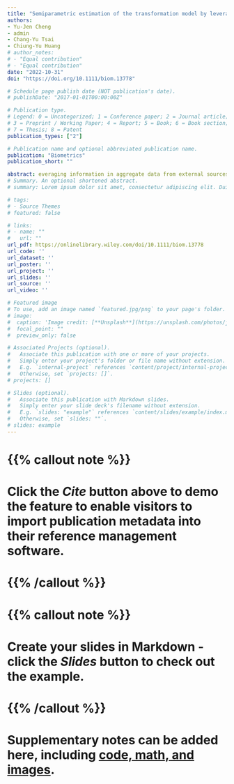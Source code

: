 ```yaml
---
title: "Semiparametric estimation of the transformation model by leveraging external aggregate data in the presence of population heterogeneity"
authors:
- Yu-Jen Cheng
- admin
- Chang-Yu Tsai
- Chiung-Yu Huang
# author_notes:
# - "Equal contribution"
# - "Equal contribution"
date: "2022-10-31"
doi: "https://doi.org/10.1111/biom.13778"

# Schedule page publish date (NOT publication's date).
# publishDate: "2017-01-01T00:00:00Z"

# Publication type.
# Legend: 0 = Uncategorized; 1 = Conference paper; 2 = Journal article;
# 3 = Preprint / Working Paper; 4 = Report; 5 = Book; 6 = Book section;
# 7 = Thesis; 8 = Patent
publication_types: ["2"]

# Publication name and optional abbreviated publication name.
publication: "Biometrics"
publication_short: ""

abstract: everaging information in aggregate data from external sources to improve estimation efficiency and prediction accuracy with smaller scale studies has drawn a great deal of attention in recent years. Yet, conventional methods often either ignore uncertainty in the external information or fail to account for the heterogeneity between internal and external studies. This article proposes an empirical likelihood-based framework to improve the estimation of the semiparametric transformation models by incorporating information about the t-year subgroup survival probability from external sources. The proposed estimation procedure incorporates an additional likelihood component to account for uncertainty in the external information and employs a density ratio model to characterize population heterogeneity. We establish the consistency and asymptotic normality of the proposed estimator and show that it is more efficient than the conventional pseudopartial likelihood estimator without combining information. Simulation studies show that the proposed estimator yields little bias and outperforms the conventional approach even in the presence of information uncertainty and heterogeneity. The proposed methodologies are illustrated with an analysis of a pancreatic cancer study.
# Summary. An optional shortened abstract.
# summary: Lorem ipsum dolor sit amet, consectetur adipiscing elit. Duis posuere tellus ac convallis placerat. Proin tincidunt magna sed ex sollicitudin condimentum.

# tags:
# - Source Themes
# featured: false

# links:
# - name: ""
#   url: ""
url_pdf: https://onlinelibrary.wiley.com/doi/10.1111/biom.13778
url_code: ''
url_dataset: ''
url_poster: ''
url_project: ''
url_slides: ''
url_source: ''
url_video: ''

# Featured image
# To use, add an image named `featured.jpg/png` to your page's folder. 
# image:
#  caption: 'Image credit: [**Unsplash**](https://unsplash.com/photos/jdD8gXaTZsc)'
#  focal_point: ""
#  preview_only: false

# Associated Projects (optional).
#   Associate this publication with one or more of your projects.
#   Simply enter your project's folder or file name without extension.
#   E.g. `internal-project` references `content/project/internal-project/index.md`.
#   Otherwise, set `projects: []`.
# projects: []

# Slides (optional).
#   Associate this publication with Markdown slides.
#   Simply enter your slide deck's filename without extension.
#   E.g. `slides: "example"` references `content/slides/example/index.md`.
#   Otherwise, set `slides: ""`.
# slides: example
---
```


# {{% callout note %}}
# Click the *Cite* button above to demo the feature to enable visitors to import publication metadata into their reference management software.
# {{% /callout %}}

# {{% callout note %}}
# Create your slides in Markdown - click the *Slides* button to check out the example.
# {{% /callout %}}

# Supplementary notes can be added here, including [code, math, and images](https://wowchemy.com/docs/writing-markdown-latex/).
